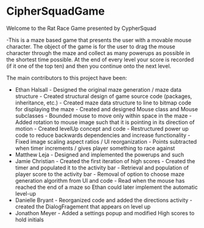 # CipherSquadGame
Welcome to the Rat Race Game presented by CypherSquad

-This is a maze based game that presents the user with a movable mouse character. The object of the game is for the user 
  to drag the mouse character through the maze and collect as many powerups as possible in the shortest time possible. At the 
  end of every level your score is recorded (if it one of the top ten) and then you continue onto the next level.
  
The main contributors to this project have been:

  - Ethan Halsall   -   Designed the original maze generation / maze data structure
                    -   Created structural design of game source code (packages, inheritance, etc.)
                    -   Created maze data structure to line to bitmap code for displaying the maze
                    -   Created and designed Mouse class and Mouse subclasses
                    -   Bounded mouse to move only within space in the maze
                    -   Added rotation to mouse image such that it is pointing in its direction of motion
                    -   Created levelUp concept and code
                    -   Restructured power up code to reduce backwards dependencies and increase functionality
                    -   Fixed image scaling aspect ratios / UI reorganization
                    -   Points subtracted when timer increments / gives player something to race against
  - Matthew Leja    -   Designed and implemented the powerups and such
  - Jamie Christian -   Created the first iteration of high scores
                    -   Created the timer and populated it to the activity bar
                    -   Retrieval and population of player score to the activity bar
                    -   Removal of option to choose maze generation algorithm from UI and code
                    -   Read when the mouse has reached the end of a maze so Ethan could later implement the automatic level-up
  - Danielle Bryant -   Reorganized code and added the directions activity
                    - created the DialogFragement that appears on level up
  - Jonathon Meyer  -   Added a settings popup and modified High scores to hold initials
